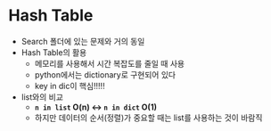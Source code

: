 # Hash Table

- Search 폴더에 있는 문제와 거의 동일
- Hash Table의 활용
  - 메모리를 사용해서 시간 복잡도를 줄일 때 사용
  - python에서는 dictionary로 구현되어 있다
  - key in dic이 핵심!!!!!
- list와의 비교
  - **```n in list``` O(n) ↔ ```n in dict```  O(1)**
  - 하지만 데이터의 순서(정렬)가 중요할 때는 list를 사용하는 것이 바람직

